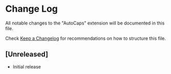 # Change Log

All notable changes to the "AutoCaps" extension will be documented in this file.

Check [Keep a Changelog](http://keepachangelog.com/) for recommendations on how to structure this file.

## [Unreleased]

- Initial release